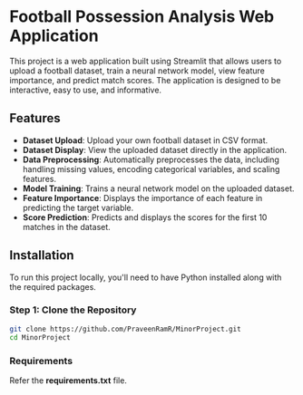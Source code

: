 # Football Possession Analysis Web Application

This project is a web application built using Streamlit that allows users to upload a football dataset, train a neural network model, view feature importance, and predict match scores. The application is designed to be interactive, easy to use, and informative.

## Features

- **Dataset Upload**: Upload your own football dataset in CSV format.
- **Dataset Display**: View the uploaded dataset directly in the application.
- **Data Preprocessing**: Automatically preprocesses the data, including handling missing values, encoding categorical variables, and scaling features.
- **Model Training**: Trains a neural network model on the uploaded dataset.
- **Feature Importance**: Displays the importance of each feature in predicting the target variable.
- **Score Prediction**: Predicts and displays the scores for the first 10 matches in the dataset.

## Installation

To run this project locally, you'll need to have Python installed along with the required packages.

### Step 1: Clone the Repository

```bash
git clone https://github.com/PraveenRamR/MinorProject.git
cd MinorProject 
```
### Requirements
Refer the **requirements.txt** file.
